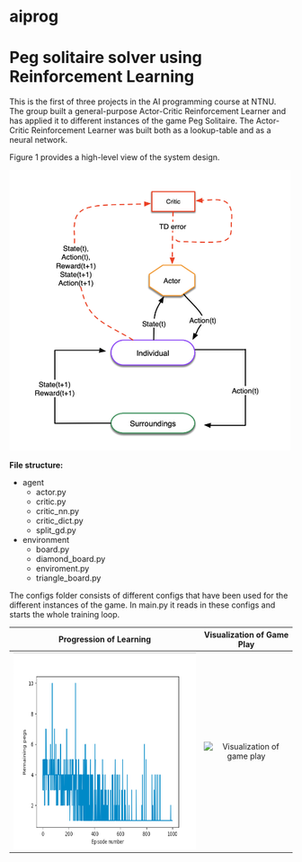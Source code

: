# aiprog

# Peg solitaire solver using Reinforcement Learning

This is the first of three projects in the AI programming course at NTNU. The group built a general-purpose Actor-Critic Reinforcement Learner and has applied it to different instances of the game Peg Solitaire. The Actor-Critic Reinforcement Learner was built both as a lookup-table and as a neural network.

Figure 1 provides a high-level view of the system design.

<img src=images/td.png width="500" height="500">

**File structure:**

- agent
  - actor.py
  - critic.py
  - critic_nn.py
  - critic_dict.py
  - split_gd.py
- environment
  - board.py
  - diamond_board.py
  - enviroment.py
  - triangle_board.py

The configs folder consists of different configs that have been used for the different instances of the game. In main.py it reads in these configs
and starts the whole training loop.

|                        Progression of Learning                         |                                Visualization of Game Play                                 |
| :--------------------------------------------------------------------: | :---------------------------------------------------------------------------------------: |
| <img src=images/learning.png width="475" height="350">                 | ![Visualization of game play](https://media.giphy.com/media/2exV3fa4z82ytv9pCf/giphy.gif) |
  
